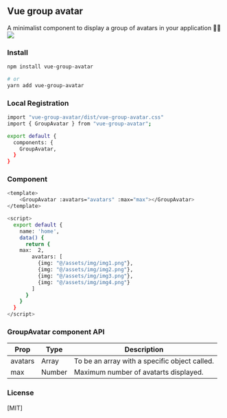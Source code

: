 ## Vue group avatar

A minimalist component to display a group of avatars in your application 👀🎉
![](https://firebasestorage.googleapis.com/v0/b/social-network-f764f.appspot.com/o/localhost_8080_npm%20copia.png?alt=media&token=2d1dad63-ae19-4d41-8838-9c8662a83023)

### Install
``` bash
npm install vue-group-avatar

# or
yarn add vue-group-avatar
```

### Local Registration

``` bash
import "vue-group-avatar/dist/vue-group-avatar.css"
import { GroupAvatar } from "vue-group-avatar";

export default {
  components: {
    GroupAvatar,
  }
}
```

### Component

``` bash
<template>
    <GroupAvatar :avatars="avatars" :max="max"></GroupAvatar>
</template>

<script>
  export default {
    name: 'home',
    data() {
      return {
	max:  2,
        avatars: [
          {img: "@/assets/img/img1.png"},
          {img: "@/assets/img/img2.png"},
          {img: "@/assets/img/img3.png"},
          {img: "@/assets/img/img4.png"}
        ]
      }
    }
  }
</script>
```

### GroupAvatar component API
| Prop | Type | Description |
| --- | --- | --- |
| avatars | Array | To be an array with a specific object called. |
| max | Number | Maximum number of avatarts displayed. |

### License

[MIT]
